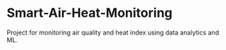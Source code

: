 # Smart-Air-Heat-Monitoring
Project for monitoring air quality and heat index using data analytics and ML.
